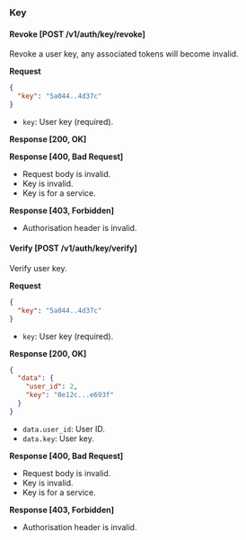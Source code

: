 ### Key

#### Revoke [POST /v1/auth/key/revoke]

Revoke a user key, any associated tokens will become invalid.

**Request**

```json
{
  "key": "5a044..4d37c"
}
```

- `key`: User key (required).

**Response [200, OK]**

**Response [400, Bad Request]**

- Request body is invalid.
- Key is invalid.
- Key is for a service.

**Response [403, Forbidden]**

- Authorisation header is invalid.

#### Verify [POST /v1/auth/key/verify]

Verify user key.

**Request**

```json
{
  "key": "5a044..4d37c"
}
```

- `key`: User key (required).

**Response [200, OK]**

```json
{
  "data": {
    "user_id": 2,
    "key": "0e12c...e693f"
  }
}
```

- `data.user_id`: User ID.
- `data.key`: User key.

**Response [400, Bad Request]**

- Request body is invalid.
- Key is invalid.
- Key is for a service.

**Response [403, Forbidden]**

- Authorisation header is invalid.
